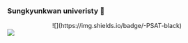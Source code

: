 ### Sungkyunkwan univeristy 👋

<div align=center>
![](https://img.shields.io/badge/-PSAT-black)
</div>
<!--https://img.shields.io/badge/텍스트-뱃지컬러?style=flat-square&logo=이모지이름&logoColor=white-->
<img src="https://img.shields.io/badge/Python-3766AB?style=flat-square&logo=Python&logoColor=white"/></a>
